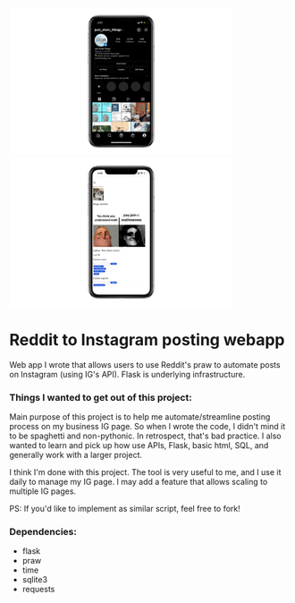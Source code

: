 <p float="middle">
  <img width="400" alt="portfolio_view" src="https://raw.githubusercontent.com/zackmawaldi/Reddit-to-Instagram-posting-webapp/main/screenshots/2.png">
  <img width="400" alt="portfolio_view" src="https://raw.githubusercontent.com/zackmawaldi/Reddit-to-Instagram-posting-webapp/main/screenshots/1.png">
<!--  <img width="200" alt="portfolio_view" src="https://raw.githubusercontent.com/zackmawaldi/Reddit-to-Instagram-posting-webapp/main/screenshots/3.png"> -->
</p>

# Reddit to Instagram posting webapp
Web app I wrote that allows users to use Reddit's praw to automate posts on Instagram (using IG's API).
Flask is underlying infrastructure.

### Things I wanted to get out of this project:
Main purpose of this project is to help me automate/streamline posting process on my business IG page. So when I wrote the code, I didn't mind it to be spaghetti and non-pythonic. In retrospect, that's bad practice.
I also wanted to learn and pick up how use APIs, Flask, basic html, SQL, and generally work with a larger project.

I think I'm done with this project. The tool is very useful to me, and I use it daily to manage my IG page. I may add a feature that allows scaling to multiple IG pages.

PS: If you'd like to implement as similar script, feel free to fork!


### Dependencies:
- flask
- praw
- time
- sqlite3
- requests
